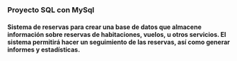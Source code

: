 ### Proyecto SQL con MySql

#### Sistema de reservas para crear una base de datos que almacene información sobre reservas de habitaciones, vuelos, u otros servicios. El sistema permitirá hacer un seguimiento de las reservas, así como generar informes y estadísticas.

